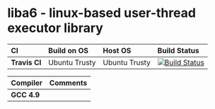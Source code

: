 # liba6 - linux-based user-thread executor library

|CI           |Build on OS  |Host OS     |Build Status     |
|:------------|:------------|:------------|:----------------|
|**Travis CI**|Ubuntu Trusty|Ubuntu Trusty|[![Build Status](https://travis-ci.org/Alpacius/a6.svg?branch=master)](https://travis-ci.org/Alpacius/a6)|

|Compiler     |Comments     |
|:------------|:------------|
|**GCC 4.9**  |             |
